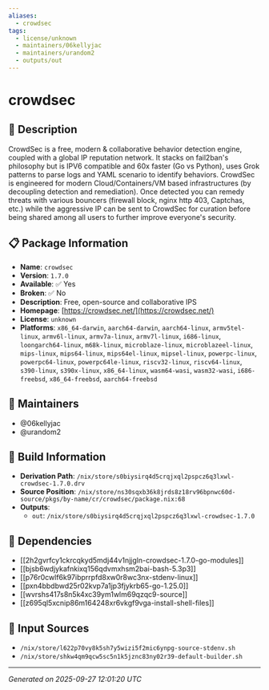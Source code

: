 ```yaml
---
aliases:
  - crowdsec
tags:
  - license/unknown
  - maintainers/06kellyjac
  - maintainers/urandom2
  - outputs/out
---
```


# crowdsec

## 📝 Description

CrowdSec is a free, modern & collaborative behavior detection engine,
coupled with a global IP reputation network. It stacks on fail2ban's
philosophy but is IPV6 compatible and 60x faster (Go vs Python), uses Grok
patterns to parse logs and YAML scenario to identify behaviors. CrowdSec
is engineered for modern Cloud/Containers/VM based infrastructures (by
decoupling detection and remediation). Once detected you can remedy
threats with various bouncers (firewall block, nginx http 403, Captchas,
etc.) while the aggressive IP can be sent to CrowdSec for curation before
being shared among all users to further improve everyone's security.


## 📋 Package Information

- **Name**: `crowdsec`
- **Version**: `1.7.0`
- **Available**: ✅ Yes
- **Broken**: ✅ No
- **Description**: Free, open-source and collaborative IPS
- **Homepage**: [https://crowdsec.net/](https://crowdsec.net/)
- **License**: `unknown`
- **Platforms**: `x86_64-darwin`, `aarch64-darwin`, `aarch64-linux`, `armv5tel-linux`, `armv6l-linux`, `armv7a-linux`, `armv7l-linux`, `i686-linux`, `loongarch64-linux`, `m68k-linux`, `microblaze-linux`, `microblazeel-linux`, `mips-linux`, `mips64-linux`, `mips64el-linux`, `mipsel-linux`, `powerpc-linux`, `powerpc64-linux`, `powerpc64le-linux`, `riscv32-linux`, `riscv64-linux`, `s390-linux`, `s390x-linux`, `x86_64-linux`, `wasm64-wasi`, `wasm32-wasi`, `i686-freebsd`, `x86_64-freebsd`, `aarch64-freebsd`
## 👥 Maintainers

- @06kellyjac
- @urandom2


## 🔧 Build Information

- **Derivation Path**: `/nix/store/s0biysirq4d5crqjxql2pspcz6q3lxwl-crowdsec-1.7.0.drv`
- **Source Position**: `/nix/store/ns30sqxb36k8jrds8z18rv96bpnwc60d-source/pkgs/by-name/cr/crowdsec/package.nix:68`
- **Outputs**:
  - `out`:  `/nix/store/s0biysirq4d5crqjxql2pspcz6q3lxwl-crowdsec-1.7.0`

## 🔗 Dependencies

- [[2h2gvrfcy1ckrcqkyd5mdj44v1njjgln-crowdsec-1.7.0-go-modules]]
- [[bjsb6wdjykafnkixq156qdvmxhsm2bai-bash-5.3p3]]
- [[p76r0cwlf6k97ibprrpfd8xw0r8wc3nx-stdenv-linux]]
- [[pxn4bbdbwd25r02kvp7a1jp3fjykrb65-go-1.25.0]]
- [[wvrshs417s8n5k4xc39ym1wlm69qzqc9-source]]
- [[z695ql5xcnip86m164248xr6vkgf9vga-install-shell-files]]

## 📁 Input Sources

- `/nix/store/l622p70vy8k5sh7y5wizi5f2mic6ynpg-source-stdenv.sh`
- `/nix/store/shkw4qm9qcw5sc5n1k5jznc83ny02r39-default-builder.sh`

---
*Generated on 2025-09-27 12:01:20 UTC*
